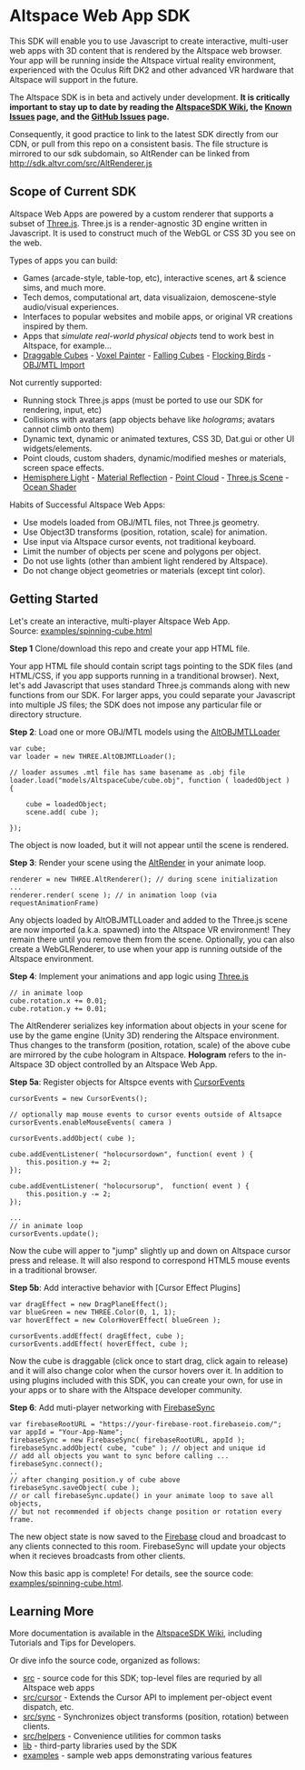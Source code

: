 # Altspace Web App SDK

This SDK will enable you to use Javascript to create interactive, multi-user web apps with 3D content that is rendered by the Altspace web browser.  Your app will be running inside the Altspace virtual reality environment, experienced with the Oculus Rift DK2 and other advanced VR hardware that Altspace will support in the future.

The Altspace SDK is in beta and actively under development. **It is critically important to stay up to date by reading the [AltspaceSDK Wiki], the [Known Issues] page, and the [GitHub Issues] page.**

Consequently, it good practice to link to the latest SDK directly from our CDN, or pull from this repo on a consistent basis. The file structure is mirrored to our sdk subdomain, so AltRender can be linked from http://sdk.altvr.com/src/AltRenderer.js

## Scope of Current SDK

Altspace Web Apps are powered by a custom renderer that supports a subset of [Three.js]. Three.js is a render-agnostic 3D engine written in Javascript. It is used to construct much of the WebGL or CSS 3D you see on the web.

Types of apps you can build:
* Games (arcade-style, table-top, etc), interactive scenes, art & science sims, and much more.
* Tech demos, computational art, data visualizaion, demoscene-style audio/visual experiences.
* Interfaces to popular websites and mobile apps, or original VR creations inspired by them.
* Apps that *simulate real-world physical objects* tend to work best in Altspace, for example...
* [Draggable Cubes] - [Voxel Painter] - [Falling Cubes] - [Flocking Birds] - [OBJ/MTL Import]

Not currently supported:
* Running stock Three.js apps (must be ported to use our SDK for rendering, input, etc)
* Collisions with avatars (app objects behave like *holograms*; avatars cannot climb onto them)
* Dynamic text, dynamic or animated textures, CSS 3D, Dat.gui or other UI widgets/elements.
* Point clouds, custom shaders, dynamic/modified meshes or materials, screen space effects.
* [Hemisphere Light] - [Material Reflection] - [Point Cloud] - [Three.js Scene] - [Ocean Shader]

Habits of Successful Altspace Web Apps:
* Use models loaded from OBJ/MTL files, not Three.js geometry.
* Use Object3D transforms (position, rotation, scale) for animation.
* Use input via Altspace cursor events, not traditional keyboard.
* Limit the number of objects per scene and polygons per object.
* Do not use lights (other than ambient light rendered by Altspace).
* Do not change object geometries or materials (except tint color).

## Getting Started

Let's create an interactive, multi-player Altspace Web App.  
Source: [examples/spinning-cube.html]

**Step 1**
Clone/download this repo and create your app HTML file.

Your app HTML file should contain script tags pointing to the SDK files (and HTML/CSS, if you app supports running in a tranditional browser).  Next, let's add Javascript that uses standard Three.js commands along with new functions from our SDK.  For larger apps, you could separate your Javascript into multiple JS files; the SDK does not impose any particular file or directory structure.  

**Step 2**:
Load one or more OBJ/MTL models using the [AltOBJMTLLoader]
```
var cube;
var loader = new THREE.AltOBJMTLLoader();

// loader assumes .mtl file has same basename as .obj file
loader.load("models/AltspaceCube/cube.obj", function ( loadedObject ) {

	cube = loadedObject;
	scene.add( cube );
		
});
```
The object is now loaded, but it will not appear until the scene is rendered.

**Step 3**:
Render your scene using the [AltRender] in your animate loop.
```
renderer = new THREE.AltRenderer(); // during scene initialization
...
renderer.render( scene ); // in animation loop (via requestAnimationFrame)
```
Any objects loaded by AltOBJMTLLoader and added to the Three.js scene are now imported (a.k.a. spawned) into the Altspace VR environment!  They remain there until you remove them from the scene.  Optionally, you can also create a WebGLRenderer, to use when your app is running outside of the Altspace environment.

**Step 4**:
Implement your animations and app logic using [Three.js]
```
// in animate loop
cube.rotation.x += 0.01;
cube.rotation.y += 0.01;
```
The AltRenderer serializes key information about objects in your scene for use by the game engine (Unity 3D) rendering the Altspace environment. Thus changes to the transform (position, rotation, scale) of the above cube are mirrored by the cube hologram in Altspace. **Hologram** refers to the in-Altspace 3D object controlled by an Altspace Web App.


**Step 5a**:
Register objects for Altspce events with [CursorEvents]
```
cursorEvents = new CursorEvents();

// optionally map mouse events to cursor events outside of Altsapce
cursorEvents.enableMouseEvents( camera )

cursorEvents.addObject( cube );

cube.addEventListener( "holocursordown", function( event ) {
	this.position.y += 2;
});

cube.addEventListener( "holocursorup",  function( event ) {
	this.position.y -= 2;
});

...
// in animate loop
cursorEvents.update();
```
Now the cube will apper to "jump" slightly up and down on Altspace cursor press and release.  It will also respond to correspond HTML5 mouse events in a traditional browser.

**Step 5b**:
Add interactive behavior with [Cursor Effect Plugins]
```
var dragEffect = new DragPlaneEffect();
var blueGreen = new THREE.Color(0, 1, 1);
var hoverEffect = new ColorHoverEffect( blueGreen );

cursorEvents.addEffect( dragEffect, cube );
cursorEvents.addEffect( hoverEffect, cube );
```
Now the cube is draggable (click once to start drag, click again to release) and it will also change color when the cursor hovers over it. In addition to using plugins included with this SDK, you can create your own, for use in your apps or to share with the Altspace developer community.

**Step 6**:
Add muti-player networking with [FirebaseSync]
```
var firebaseRootURL = "https://your-firebase-root.firebaseio.com/";
var appId = "Your-App-Name";
firebaseSync = new FirebaseSync( firebaseRootURL, appId );
firebaseSync.addObject( cube, "cube" ); // object and unique id
// add all objects you want to sync before calling ...
firebaseSync.connect();
..
// after changing position.y of cube above
firebaseSync.saveObject( cube );
// or call firebaseSync.update() in your animate loop to save all objects,
// but not recommended if objects change position or rotation every frame.
```
The new object state is now saved to the [Firebase](http://firebase.com) cloud and broadcast to any clients connected to this room.  FirebaseSync will update your objects when it recieves broadcasts from other clients.

Now this basic app is complete! For details, see the source code: [examples/spinning-cube.html].

## Learning More

More documentation is available in the [AltspaceSDK Wiki], including Tutorials and Tips for Developers.  

Or dive info the source code, organized as follows:
* [src](src) - source code for this SDK; top-level files are requried by all Altspace web apps
* [src/cursor](src/cursor) - Extends the Cursor API to implement per-object event dispatch, etc.
* [src/sync](src/sync) - Synchronizes object transforms (position, rotation) between clients.
* [src/helpers](src/helpers) - Convenience utilities for common tasks
* [lib](lib) - third-party libraries used by the SDK
* [examples](examples) - sample web apps demonstrating various features

[AltspaceSDK Wiki]: https://github.com/AltspaceVR/AltspaceSDK/wiki
[Known Issues]: https://github.com/AltspaceVR/AltspaceSDK/wiki/Known-Issues
[GitHub Issues]: https://github.com/AltspaceVR/AltspaceSDK/issues

[Flocking Birds]: http://threejs.org/examples/canvas_geometry_birds.html "Objects simulating the Boid flocking algorithm."
[Voxel Painter]: http://threejs.org/examples/#webgl_interactive_voxelpainter "Interactively add objects to the world."
[Draggable Cubes]: http://threejs.org/examples/#webgl_interactive_draggablecubes "Click-and-drag to move objects around."
[Falling Cubes]: http://chandlerprall.github.io/Physijs/examples/collisions.html "Gravity/collision simulation using Physijs plugin."
[OBJ/MTL Import]: http://threejs.org/examples/#webgl_loader_obj_mtl "Load objects from OBJ/MTL files from Blender."
[Hemisphere Light]: http://threejs.org/examples/#webgl_lights_hemisphere "Flying bird, with a dynamic shadow and toggleable lighting."
[Material Reflection]: http://threejs.org/examples/#webgl_materials_cars_camaro "Car with a reflective material that can change color."
[Point Cloud]: http://threejs.org/examples/#webgl_particles_dynamic "People made of particles that fall to the ground then reconstruct."
[Three.js Scene]: http://threejs.org/examples/#webgl_loader_scene "Scene with eclectic objects exported from Three.js then imported back."
[Ocean Shader]: http://threejs.org/examples/#webgl_shaders_ocean "Sphere submerging into an ocean rendered with a custom WebGL shader."

[AltOBJMTLLoader]: src/AltOBJMTLLoader.js
[AltRender]: src/AltRenderer.js
[CursorEvents]: src/cursor/CursorEvents.js
[ColorHighlightEffect]: src/cursor/ColorHighlightEffect.js
[DragPlaneEffect]: src/cursor/DragPlaneEffect.js
[FirebaseSync]: src/sync/FirebaseSync.js
[Three.js]: http://https://github.com/mrdoob/three.js/

[examples/spinning-cube.html]: examples/spinning-cube.html
[cube.obj]: examples/spinning_cube/cube.obj
[cube.mtl]: examples/spinning_cube/cube.mtl



